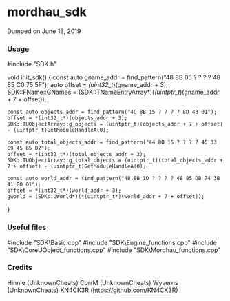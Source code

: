 # mordhau_sdk
Dumped on June 13, 2019

### Usage

#include "SDK.h"

void init_sdk()
{
	const auto gname_addr = find_pattern("48 8B 05 ? ? ? ? 48 85 C0 75 5F");
	auto offset = *(uint32_t*)(gname_addr + 3);
	SDK::FName::GNames = (SDK::TNameEntryArray*)(*(uintptr_t*)(gname_addr + 7 + offset));

	const auto objects_addr = find_pattern("4C 8B 15 ? ? ? ? 8D 43 01");
	offset = *(int32_t*)(objects_addr + 3);
	SDK::TUObjectArray::g_objects = (uintptr_t)(objects_addr + 7 + offset) - (uintptr_t)GetModuleHandleA(0);

	const auto total_objects_addr = find_pattern("44 8B 15 ? ? ? ? 45 33 C9 45 85 D2");
	offset = *(int32_t*)(total_objects_addr + 3);
	SDK::TUObjectArray::g_total_objects = (uintptr_t)(total_objects_addr + 7 + offset) - (uintptr_t)GetModuleHandleA(0);

	const auto world_addr = find_pattern("48 8B 1D ? ? ? ? 48 85 DB 74 3B 41 B0 01");
	offset = *(int32_t*)(world_addr + 3);
	gworld = (SDK::UWorld*)(*(uintptr_t*)(world_addr + 7 + offset));
}

### Useful files

#include "SDK\Basic.cpp"
#include "SDK\Engine_functions.cpp"
#include "SDK\CoreUObject_functions.cpp"
#include "SDK\Mordhau_functions.cpp"

### Credits

Hinnie (UnknownCheats)
CorrM (UnknownCheats)
Wyverns (UnknownCheats)
KN4CK3R (https://github.com/KN4CK3R)

